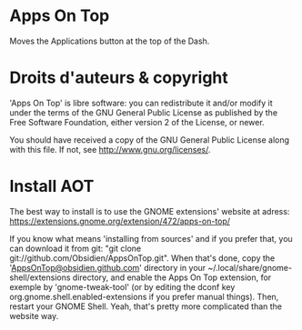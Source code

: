 Apps On Top
===========

Moves the Applications button at the top of the Dash.

Droits d'auteurs & copyright
============================

'Apps On Top' is libre software: you can redistribute it and/or modify it
under the terms of the GNU General Public License as published by the Free
Software Foundation, either version 2 of the License, or newer.

You should have received a copy of the GNU General Public License along with
this file. If not, see <http://www.gnu.org/licenses/>.

Install AOT
===========

The best way to install is to use the GNOME extensions' website at adress:
https://extensions.gnome.org/extension/472/apps-on-top/

If you know what means 'installing from sources' and if you prefer that, you 
can download it from git: "git clone git://github.com/Obsidien/AppsOnTop.git".
When that's done, copy the 'AppsOnTop@obsidien.github.com' directory in your
~/.local/share/gnome-shell/extensions directory, and enable the Apps On Top
extension, for exemple by 'gnome-tweak-tool' (or by editing the dconf key
org.gnome.shell.enabled-extensions if you prefer manual things). Then, restart
your GNOME Shell. Yeah, that's pretty more complicated than the website way.
